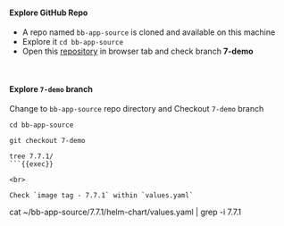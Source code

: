 #### Explore GitHub Repo
- A repo named `bb-app-source` is cloned and available on this machine
- Explore it `cd bb-app-source`
- Open this [repository](https://github.com/sid-demo/bb-app-source) in browser tab and check branch **7-demo**

<br>

#### Explore `7-demo` branch 
Change to `bb-app-source` repo directory and Checkout `7-demo` branch

```
cd bb-app-source

git checkout 7-demo

tree 7.7.1/
```{{exec}}

<br>

Check `image tag - 7.7.1` within `values.yaml`

```
cat ~/bb-app-source/7.7.1/helm-chart/values.yaml | grep -i 7.7.1
```{{exec}}
